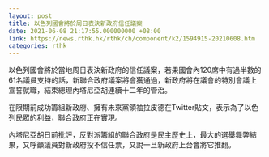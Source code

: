```yaml
---
layout: post
title: 以色列國會將於周日表決新政府信任議案
date: 2021-06-08 21:17:55.000000000 +08:00
link: https://news.rthk.hk/rthk/ch/component/k2/1594915-20210608.htm
categories: rthk
---
```


以色列國會將於當地周日表決新政府的信任議案，若果國會內120席中有過半數的61名議員支持的話，新聯合政府議案將會獲通過，新政府將在議會的特別會議上宣誓就職，結束總理內塔尼亞胡連續十二年的管治。

在限期前成功籌組新政府、擁有未來黨領袖拉皮德在Twitter貼文，表示為了以色列民眾的利益，聯合政府正在實現。

內塔尼亞胡日前批評，反對派籌組的聯合政府是民主歷史上，最大的選舉舞弊結果，又呼籲議員對新政府投不信任票，又說一旦新政府上台會將它推翻。
